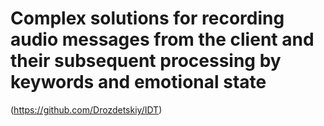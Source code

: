 # Complex solutions for recording audio messages from the client and their subsequent processing by keywords and emotional state
(https://github.com/Drozdetskiy/IDT)
